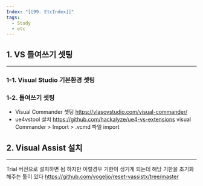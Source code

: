```yaml
---
Index: "[[99. EtcIndex]]"
tags:
  - Study
  - etc
---
```


## 1. VS 들여쓰기 셋팅
---
### 1-1. Visual Studio 기본환경 셋팅
### 1-2. 들여쓰기 셋팅
- Visual Commander 셋팅
	https://vlasovstudio.com/visual-commander/
- ue4vstool 설치
	https://github.com/hackalyze/ue4-vs-extensions
	visual Commander > Import > .vcmd 파일 import
   
   
## 2. Visual Assist 설치
---
Trial 버전으로 설치하면 됨
하지만 이럴경우 기한이 생기게 되는데 해당 기한을 초기화해주는 툴이 있다
https://github.com/vogeljo/reset-vassistx/tree/master


